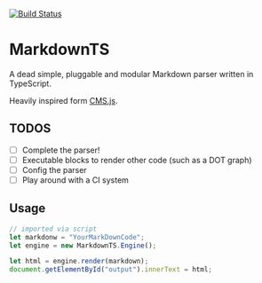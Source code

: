 [![Build Status](https://travis-ci.com/GiacomoManzoli/MarkdownTS.svg?branch=master)](https://travis-ci.com/GiacomoManzoli/MarkdownTS)

# MarkdownTS

A dead simple, pluggable and modular Markdown parser written in TypeScript.

Heavily inspired form [CMS.js](https://github.com/chrisdiana/cms.js).

## TODOS

- [ ] Complete the parser!
- [ ] Executable blocks to render other code (such as a DOT graph)
- [ ] Config the parser
- [ ] Play around with a CI system

## Usage

```js
// imported via script
let markdonw = "YourMarkDownCode";
let engine = new MarkdownTS.Engine();

let html = engine.render(markdown);
document.getElementById("output").innerText = html;
```
